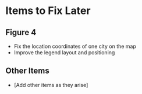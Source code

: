 # Items to Fix Later

## Figure 4
- Fix the location coordinates of one city on the map
- Improve the legend layout and positioning

## Other Items
- [Add other items as they arise] 